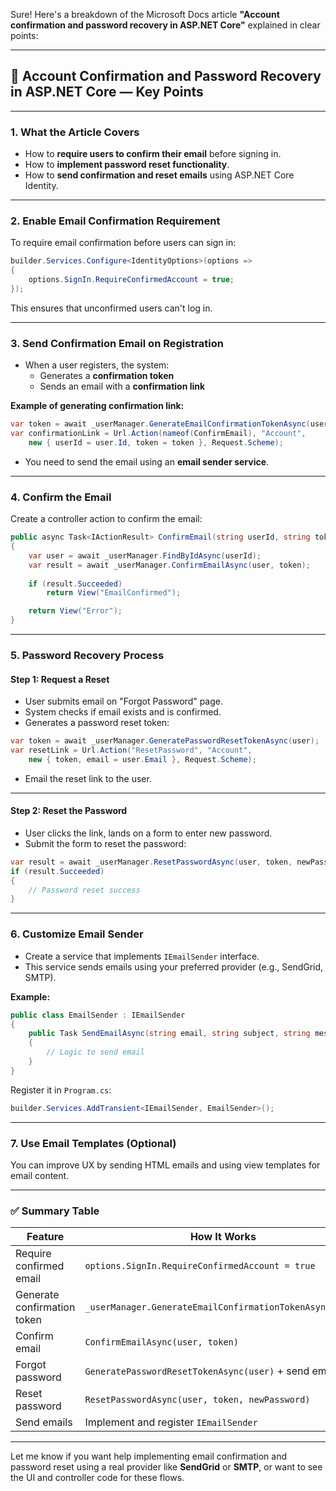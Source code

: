 Sure! Here's a breakdown of the Microsoft Docs article **"Account confirmation and password recovery in ASP.NET Core"** explained in clear points:

---

## 🔐 Account Confirmation and Password Recovery in ASP.NET Core — Key Points

---

### **1. What the Article Covers**

- How to **require users to confirm their email** before signing in.
- How to **implement password reset functionality**.
- How to **send confirmation and reset emails** using ASP.NET Core Identity.

---

### **2. Enable Email Confirmation Requirement**

To require email confirmation before users can sign in:

```csharp
builder.Services.Configure<IdentityOptions>(options =>
{
    options.SignIn.RequireConfirmedAccount = true;
});
```

This ensures that unconfirmed users can't log in.

---

### **3. Send Confirmation Email on Registration**

- When a user registers, the system:
  - Generates a **confirmation token**
  - Sends an email with a **confirmation link**

**Example of generating confirmation link:**
```csharp
var token = await _userManager.GenerateEmailConfirmationTokenAsync(user);
var confirmationLink = Url.Action(nameof(ConfirmEmail), "Account",
    new { userId = user.Id, token = token }, Request.Scheme);
```

- You need to send the email using an **email sender service**.

---

### **4. Confirm the Email**

Create a controller action to confirm the email:
```csharp
public async Task<IActionResult> ConfirmEmail(string userId, string token)
{
    var user = await _userManager.FindByIdAsync(userId);
    var result = await _userManager.ConfirmEmailAsync(user, token);
    
    if (result.Succeeded)
        return View("EmailConfirmed");

    return View("Error");
}
```

---

### **5. Password Recovery Process**

#### Step 1: Request a Reset

- User submits email on "Forgot Password" page.
- System checks if email exists and is confirmed.
- Generates a password reset token:
```csharp
var token = await _userManager.GeneratePasswordResetTokenAsync(user);
var resetLink = Url.Action("ResetPassword", "Account",
    new { token, email = user.Email }, Request.Scheme);
```

- Email the reset link to the user.

---

#### Step 2: Reset the Password

- User clicks the link, lands on a form to enter new password.
- Submit the form to reset the password:

```csharp
var result = await _userManager.ResetPasswordAsync(user, token, newPassword);
if (result.Succeeded)
{
    // Password reset success
}
```

---

### **6. Customize Email Sender**

- Create a service that implements `IEmailSender` interface.
- This service sends emails using your preferred provider (e.g., SendGrid, SMTP).

**Example:**
```csharp
public class EmailSender : IEmailSender
{
    public Task SendEmailAsync(string email, string subject, string message)
    {
        // Logic to send email
    }
}
```

Register it in `Program.cs`:
```csharp
builder.Services.AddTransient<IEmailSender, EmailSender>();
```

---

### **7. Use Email Templates (Optional)**

You can improve UX by sending HTML emails and using view templates for email content.

---

### ✅ Summary Table

| Feature                           | How It Works                                                      |
|-----------------------------------|--------------------------------------------------------------------|
| Require confirmed email           | `options.SignIn.RequireConfirmedAccount = true`                   |
| Generate confirmation token       | `_userManager.GenerateEmailConfirmationTokenAsync(user)`          |
| Confirm email                     | `ConfirmEmailAsync(user, token)`                                  |
| Forgot password                   | `GeneratePasswordResetTokenAsync(user)` + send email              |
| Reset password                    | `ResetPasswordAsync(user, token, newPassword)`                    |
| Send emails                       | Implement and register `IEmailSender`                             |

---

Let me know if you want help implementing email confirmation and password reset using a real provider like **SendGrid** or **SMTP**, or want to see the UI and controller code for these flows.